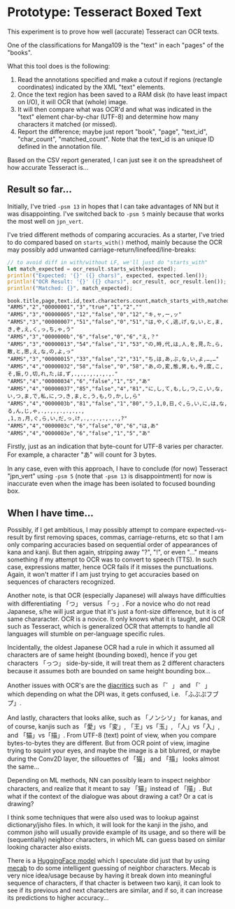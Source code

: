 # Prototype: Tesseract Boxed Text

This experiment is to prove how well (accurate) Tesseract can OCR texts.

One of the classifications for Manga109 is the "text" in each "pages" of the "books".

What this tool does is the following:

1. Read the annotations specified and make a cutout if regions (rectangle coordinates) indicated by the XML "text" elements.
2. Once the text region has been saved to a RAM disk (to have least impact on I/O), it will OCR that (whole) image.
3. It will then compare what was OCR'd and what was indicated in the "text" element char-by-char (UTF-8) and determine how many characters it matched (or missed).
4. Report the difference; maybe just report "book", "page", "text_id", "char_count", "matched_count".  Note that the text_id is an unique ID defined in the annotation file.

Based on the CSV report generated, I can just see it on the spreadsheet of how accurate Tesseract is...

## Result so far...

Initially, I've tried `-psm 13` in hopes that I can take advantages of NN but it was disappointing.  I've switched back to `-psm 5` mainly because that works the most well on `jpn_vert`.

I've tried different methods of comparing accuracies.  As a starter, I've tried to do compared based on `starts_with()` method, mainly because the OCR may possibly add unwanted carriage-return/linefeed/line-breaks:

```rust
// to avoid diff in with/without LF, we'll just do "starts_with"
let match_expected = ocr_result.starts_with(expected);
println!("Expected: '{}' ({} chars)", expected, expected.len());
println!("OCR Result: '{}' ({} chars)", ocr_result, ocr_result.len());
println!("Matched: {}", match_expected);
```

```csv
book.title,page,text.id,text.characters.count,match_starts_with,matched_character_count,missed_character_count,missed_characters.as_array()
"ARMS","2","00000001","3","true","1","2",""
"ARMS","3","00000005","12","false","0","12","キ,ャ,ー,ッ"
"ARMS","3","00000007","51","false","0","51","は,や,く,逃,げ,な,い,と,ま,き,ぞ,え,く,っ,ち,ゃ,う"
"ARMS","3","0000000b","6","false","0","6","え,？"
"ARMS","3","00000013","54","false","1","53","の,時,代,は,人,を,見,た,ら,敵,と,思,え,な,の,よ,っ"
"ARMS","3","00000015","33","false","2","31","ち,は,あ,ぶ,な,い,よ,…,…"
"ARMS","4","00000032","58","false","0","58","あ,の,変,態,男,も,今,度,こ,そ,振,り,切,れ,た,は,ず,.,.,.,.,.,.,."
"ARMS","4","00000034","6","false","1","5","あ"
"ARMS","4","00000037","85","false","4","81","に,し,て,も,し,つ,こ,い,な,い,つ,ま,で,私,に,つ,き,ま,と,う,も,り,か,し,ら"
"ARMS","4","0000003b","81","false","1","80","う,1,0,日,ぐ,ら,い,に,は,な,る,ん,じ,ゃ,.,.,.,.,.,.,.,
,1,ヵ,月,ぐ,ら,い,だ,っ,け,.,.,.,.,.,.,?"
"ARMS","4","0000003c","6","false","0","6","は,あ"
"ARMS","4","0000003e","6","false","1","5","あ"
```

Firstly, just as an indication that byte-count for UTF-8 varies per character.  For example, a character "あ" will count for 3 bytes.

In any case, even with this approach, I have to conclude (for now) Tesseract "jpn_vert" using `-psm 5` (note that `-psm 13` is disappointment) for now is inaccurate even when the image has been isolated to focused bounding box.

## When I have time...

Possibly, if I get ambitious, I may possibly attempt to compare expected-vs-result by first removing spaces, commas, carriage-returns, etc so that I am only comparing accuracies based on sequential order of appearances of kana and kanji.  But then again, stripping away "?", "!", or even "..." means something if my attempt to OCR was to convert to speech (TTS).  In such case, expressions matter, hence OCR fails if it misses the punctuations.  Again, it won't matter if I am just trying to get accuracies based on sequences of characters recognized.

Another note, is that OCR (especially Japanese) will always have difficulties with differentiating 「つ」 versus 「っ」.  For a novice who do not read Japanese, s/he will just argue that it's just a font-size difference, but it is of same chararacter.  OCR is a novice.  It only knows what it is taught,  and OCR such as Tesseract, which is generalized OCR that attempts to handle all languages will stumble on per-language specific rules.

Incidentally, the oldest Japanese OCR had a rule in which it assumed all characters are of same height (bounding boxed), hence if you get characters 「っつ」 side-by-side, it will treat them as 2 different characters because it assumes both are bounded on same height bounding box...

Another issues with OCR's are the [diacritics](https://en.wikipedia.org/wiki/Diacritic) such as 「゛」 and 「゜」 which depending on what the DPI was, it gets confused, i.e.  「ふぶぷフブプ」.

And lastly, characters that looks alike, such as 「ノンシソ」 for kanas, and of course, kanjis such as 「愛」vs「変」, 「王」vs「玉」, 「人」vs「入」, and 「猫」vs「描」.  From UTF-8 (text) point of view, when you compare bytes-to-bytes they are different.  But from OCR point of view, imagine trying to squint your eyes, and maybe the image is a bit blurred, or maybe during the Conv2D layer, the sillouettes of 「猫」 and 「描」 looks almost the same...  

Depending on ML methods, NN can possibly learn to inspect neighbor characters, and realize that it meant to say 「猫」instead of 「描」.  But what if the context of the dialogue was about drawing a cat?  Or a cat is drawing?

I think some techniques that were also used was to lookup against dictionary/jisho files.  In which, it will look for the kanji in the jisho, and common jisho will usually provide example of its usage, and so there will be (sequentially) neighbor characters, in which ML can guess based on similar looking character also exists.

There is a [HuggingFace model]() which I speculate did just that by using [mecab]() to do some intelligent guessing of neighbor characters.  Mecab is very nice idea/usage because by having it break down into meaningful sequence of characters, if that chacter is between two kanji, it can look to see if its previous and next characters are similar, and if so, it can increase its predictions to higher accuracy...
